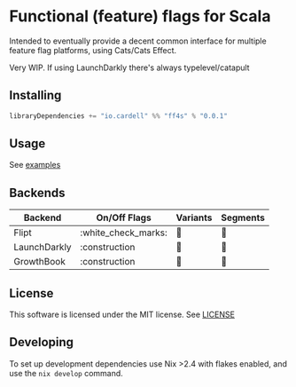 # Functional (feature) flags for Scala

Intended to eventually provide a decent common interface
for multiple feature flag platforms, using Cats/Cats Effect.

Very WIP. If using LaunchDarkly there's always typelevel/catapult

## Installing 

```sbt
libraryDependencies += "io.cardell" %% "ff4s" % "0.0.1"
```

## Usage

See [examples](./examples)

## Backends 

| Backend        | On/Off Flags        | Variants       | Segments       |
| -------        | ------------        | --------       |  ------        |
| Flipt          | :white_check_marks: | :construction: | :construction: |
| LaunchDarkly   | :construction       | :construction: | :construction: |
| GrowthBook     | :construction       | :construction: | :construction: |

## License

This software is licensed under the MIT license. See [LICENSE](./LICENSE)

## Developing

To set up development dependencies use Nix >2.4
with flakes enabled, and use the `nix develop` command.

